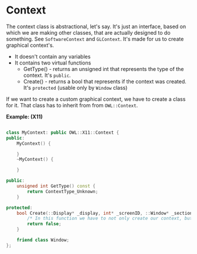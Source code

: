 # Context
The context class is abstractional, let's say. It's just an interface, based on which we are making other classes, that are actually designed to do something. See `SoftwareContext` and `GLContext`. It's made for us to create graphical context's.
- It doesn't contain any variables
- It contains two virtual functions
	- GetType() - returns an unsigned int that represents the type of the context. It's `public`.
	- Create() - returns a bool that represents if the context was created. It's `protected` (usable only by `Window` class)

If we want to create a custom graphical context, we have to create a class for it. That class has to inherit from from `OWL::Context`.

__Example: (X11)__
```cpp

class MyContext: public OWL::X11::Context {
public:
	MyContext() {

	}
	~MyContext() {

	}

public:
	unsigned int GetType() const {
		return ContextType_Unknown;
	}

protected:
	bool Create(::Display* _display, int* _screenID, ::Window* _section, const Vec2<int>& _position, const Vec2<unsigned int>& _size) {
		/* In this function we have to not only create our context, but also we have to create the window */
		return false;
	}

	friend class Window;
};
```
